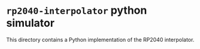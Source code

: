 # `rp2040-interpolator` python simulator

This directory contains a Python implementation of the RP2040 interpolator.
